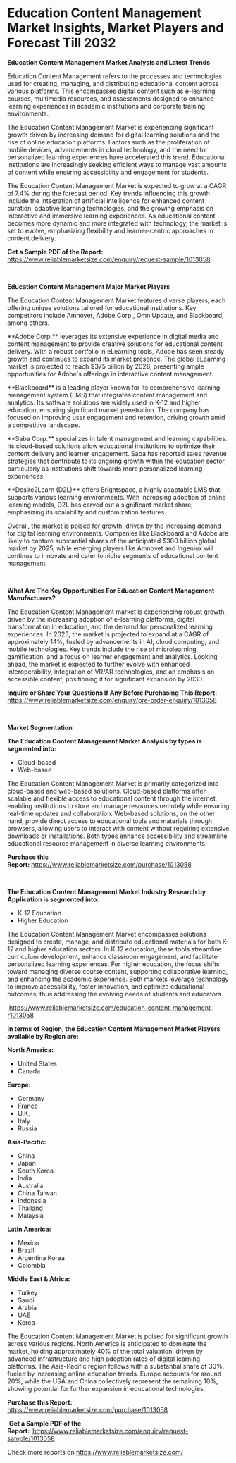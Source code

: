 <p><h1>Education Content Management Market Insights, Market Players and Forecast Till 2032</h1></p><p><strong>Education Content Management Market Analysis and Latest Trends</strong></p>
<p><p>Education Content Management refers to the processes and technologies used for creating, managing, and distributing educational content across various platforms. This encompasses digital content such as e-learning courses, multimedia resources, and assessments designed to enhance learning experiences in academic institutions and corporate training environments. </p><p>The Education Content Management Market is experiencing significant growth driven by increasing demand for digital learning solutions and the rise of online education platforms. Factors such as the proliferation of mobile devices, advancements in cloud technology, and the need for personalized learning experiences have accelerated this trend. Educational institutions are increasingly seeking efficient ways to manage vast amounts of content while ensuring accessibility and engagement for students.</p><p>The Education Content Management Market is expected to grow at a CAGR of 7.4% during the forecast period. Key trends influencing this growth include the integration of artificial intelligence for enhanced content curation, adaptive learning technologies, and the growing emphasis on interactive and immersive learning experiences. As educational content becomes more dynamic and more integrated with technology, the market is set to evolve, emphasizing flexibility and learner-centric approaches in content delivery.</p></p>
<p><strong>Get a Sample PDF of the Report:&nbsp;</strong> <a href="https://www.reliablemarketsize.com/enquiry/request-sample/1013058?utm_campaign=2747&utm_medium=2&utm_source=Github&utm_content=ia&utm_term=06032025&utm_id=education-content-management">https://www.reliablemarketsize.com/enquiry/request-sample/1013058</a></p>
<p>&nbsp;</p>
<p><strong>Education Content Management Major Market Players</strong></p>
<p><p>The Education Content Management Market features diverse players, each offering unique solutions tailored for educational institutions. Key competitors include Amnovet, Adobe Corp., OmniUpdate, and Blackboard, among others. </p><p>**Adobe Corp.** leverages its extensive experience in digital media and content management to provide creative solutions for educational content delivery. With a robust portfolio in eLearning tools, Adobe has seen steady growth and continues to expand its market presence. The global eLearning market is projected to reach $375 billion by 2026, presenting ample opportunities for Adobe's offerings in interactive content management.</p><p>**Blackboard** is a leading player known for its comprehensive learning management system (LMS) that integrates content management and analytics. Its software solutions are widely used in K-12 and higher education, ensuring significant market penetration. The company has focused on improving user engagement and retention, driving growth amid a competitive landscape. </p><p>**Saba Corp.** specializes in talent management and learning capabilities. Its cloud-based solutions allow educational institutions to optimize their content delivery and learner engagement. Saba has reported sales revenue strategies that contribute to its ongoing growth within the education sector, particularly as institutions shift towards more personalized learning experiences.</p><p>**Desire2Learn (D2L)** offers Brightspace, a highly adaptable LMS that supports various learning environments. With increasing adoption of online learning models, D2L has carved out a significant market share, emphasizing its scalability and customization features. </p><p>Overall, the market is poised for growth, driven by the increasing demand for digital learning environments. Companies like Blackboard and Adobe are likely to capture substantial shares of the anticipated $300 billion global market by 2025, while emerging players like Amnovet and Ingeniux will continue to innovate and cater to niche segments of educational content management.</p></p>
<p>&nbsp;</p>
<p><strong>What Are The Key Opportunities For Education Content Management Manufacturers?</strong></p>
<p><p>The Education Content Management market is experiencing robust growth, driven by the increasing adoption of e-learning platforms, digital transformation in education, and the demand for personalized learning experiences. In 2023, the market is projected to expand at a CAGR of approximately 14%, fueled by advancements in AI, cloud computing, and mobile technologies. Key trends include the rise of microlearning, gamification, and a focus on learner engagement and analytics. Looking ahead, the market is expected to further evolve with enhanced interoperability, integration of VR/AR technologies, and an emphasis on accessible content, positioning it for significant expansion by 2030.</p></p>
<p><strong>Inquire or Share Your Questions If Any Before Purchasing This Report:</strong> <a href="https://www.reliablemarketsize.com/enquiry/pre-order-enquiry/1013058?utm_campaign=2747&utm_medium=2&utm_source=Github&utm_content=ia&utm_term=06032025&utm_id=education-content-management">https://www.reliablemarketsize.com/enquiry/pre-order-enquiry/1013058</a></p>
<p>&nbsp;</p>
<p><strong>Market Segmentation</strong></p>
<p><strong>The Education Content Management Market Analysis by types is segmented into:</strong></p>
<p><ul><li>Cloud-based</li><li>Web-based</li></ul></p>
<p><p>The Education Content Management Market is primarily categorized into cloud-based and web-based solutions. Cloud-based platforms offer scalable and flexible access to educational content through the internet, enabling institutions to store and manage resources remotely while ensuring real-time updates and collaboration. Web-based solutions, on the other hand, provide direct access to educational tools and materials through browsers, allowing users to interact with content without requiring extensive downloads or installations. Both types enhance accessibility and streamline educational resource management in diverse learning environments.</p></p>
<p><strong>Purchase this Report:&nbsp;</strong><a href="https://www.reliablemarketsize.com/purchase/1013058?utm_campaign=2747&utm_medium=2&utm_source=Github&utm_content=ia&utm_term=06032025&utm_id=education-content-management">https://www.reliablemarketsize.com/purchase/1013058</a></p>
<p>&nbsp;</p>
<p><strong>The Education Content Management Market Industry Research by Application is segmented into:</strong></p>
<p><ul><li>K-12 Education</li><li>Higher Education</li></ul></p>
<p><p>The Education Content Management Market encompasses solutions designed to create, manage, and distribute educational materials for both K-12 and higher education sectors. In K-12 education, these tools streamline curriculum development, enhance classroom engagement, and facilitate personalized learning experiences. For higher education, the focus shifts toward managing diverse course content, supporting collaborative learning, and enhancing the academic experience. Both markets leverage technology to improve accessibility, foster innovation, and optimize educational outcomes, thus addressing the evolving needs of students and educators.</p></p>
<p><a href="https://www.reliablemarketsize.com/education-content-management-r1013058?utm_campaign=2747&utm_medium=2&utm_source=Github&utm_content=ia&utm_term=06032025&utm_id=education-content-management">&nbsp;https://www.reliablemarketsize.com/education-content-management-r1013058</a></p>
<p><strong>In terms of Region, the Education Content Management Market Players available by Region are:</strong></p>
<p>
    <p> <strong> North America: </strong>
        <ul>
            <li>United States</li>
            <li>Canada</li>
        </ul>
        </p> 
    <p> <strong> Europe: </strong>
        <ul>
            <li>Germany</li>
            <li>France</li>
            <li>U.K.</li>
            <li>Italy</li>
            <li>Russia</li>
        </ul>
        </p> 
    <p> <strong> Asia-Pacific: </strong>
        <ul>
            <li>China</li>
            <li>Japan</li>
            <li>South Korea</li>
            <li>India</li>
            <li>Australia</li>
            <li>China Taiwan</li>
            <li>Indonesia</li>
            <li>Thailand</li>
            <li>Malaysia</li>
        </ul>
        </p> 
    <p> <strong> Latin America: </strong>
        <ul>
            <li>Mexico</li>
            <li>Brazil</li>
            <li>Argentina Korea</li>
            <li>Colombia</li>
        </ul>
        </p> 
    <p> <strong> Middle East & Africa: </strong>
        <ul>
            <li>Turkey</li>
            <li>Saudi</li>
            <li>Arabia</li>
            <li>UAE</li>
            <li>Korea</li>
        </ul>
    </p>
    </p>
<p><p>The Education Content Management Market is poised for significant growth across various regions. North America is anticipated to dominate the market, holding approximately 40% of the total valuation, driven by advanced infrastructure and high adoption rates of digital learning platforms. The Asia-Pacific region follows with a substantial share of 30%, fueled by increasing online education trends. Europe accounts for around 20%, while the USA and China collectively represent the remaining 10%, showing potential for further expansion in educational technologies.</p></p>
<p><strong>Purchase this Report: </strong><a href="https://www.reliablemarketsize.com/purchase/1013058?utm_campaign=2747&utm_medium=2&utm_source=Github&utm_content=ia&utm_term=06032025&utm_id=education-content-management">https://www.reliablemarketsize.com/purchase/1013058</a></p>
<p>&nbsp;<strong>Get a Sample PDF of the Report:&nbsp;&nbsp;</strong><a href="https://www.reliablemarketsize.com/enquiry/request-sample/1013058?utm_campaign=2747&utm_medium=2&utm_source=Github&utm_content=ia&utm_term=06032025&utm_id=education-content-management">https://www.reliablemarketsize.com/enquiry/request-sample/1013058</a></p>
<p><strong></strong></p>
<p>Check more reports on <a href="https://www.reliablemarketsize.com/?utm_campaign=2747&utm_medium=2&utm_source=Github&utm_content=ia&utm_term=06032025&utm_id=education-content-management">https://www.reliablemarketsize.com/</a></p>